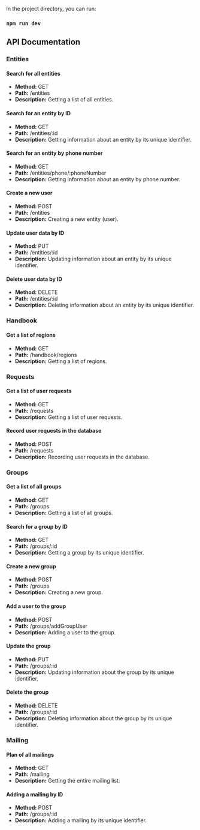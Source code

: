 In the project directory, you can run:

### `npm run dev`

## API Documentation
### Entities
#### Search for all entities
- **Method:** GET
- **Path:** /entities
- **Description:** Getting a list of all entities.
#### Search for an entity by ID
- **Method:** GET
- **Path:** /entities/:id
- **Description:** Getting information about an entity by its unique identifier.
#### Search for an entity by phone number
- **Method:** GET
- **Path:** /entities/phone/:phoneNumber
- **Description:** Getting information about an entity by phone number.
#### Create a new user
- **Method:** POST
- **Path:** /entities
- **Description:** Creating a new entity (user).
#### Update user data by ID
- **Method:** PUT
- **Path:** /entities/:id
- **Description:** Updating information about an entity by its unique identifier.
#### Delete user data by ID
- **Method:** DELETE
- **Path:** /entities/:id
- **Description:** Deleting information about an entity by its unique identifier.
### Handbook
#### Get a list of regions
- **Method:** GET
- **Path:** /handbook/regions
- **Description:** Getting a list of regions.
### Requests
#### Get a list of user requests
- **Method:** GET
- **Path:** /requests
- **Description:** Getting a list of user requests.
#### Record user requests in the database
- **Method:** POST
- **Path:** /requests
- **Description:** Recording user requests in the database.
### Groups
#### Get a list of all groups
- **Method:** GET
- **Path:** /groups
- **Description:** Getting a list of all groups.
#### Search for a group by ID
- **Method:** GET
- **Path:** /groups/:id
- **Description:** Getting a group by its unique identifier.
#### Create a new group
- **Method:** POST
- **Path:** /groups
- **Description:** Creating a new group.
#### Add a user to the group
- **Method:** POST
- **Path:** /groups/addGroupUser
- **Description:** Adding a user to the group.
#### Update the group
- **Method:** PUT
- **Path:** /groups/:id
- **Description:** Updating information about the group by its unique identifier.
#### Delete the group
- **Method:** DELETE
- **Path:** /groups/:id
- **Description:** Deleting information about the group by its unique identifier.
### Mailing
#### Plan of all mailings
- **Method:** GET
- **Path:** /mailing
- **Description:** Getting the entire mailing list.
#### Adding a mailing by ID
- **Method:** POST
- **Path:** /groups/:id
- **Description:** Adding a mailing by its unique identifier.
